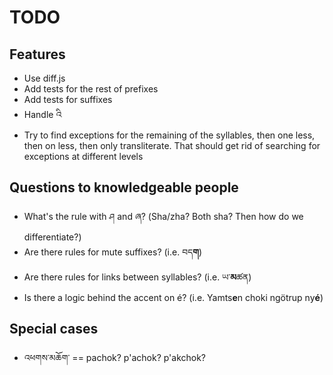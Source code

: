 # TODO

## Features
* Use diff.js
* Add tests for the rest of prefixes
* Add tests for suffixes
* Handle འི
* Try to find exceptions for the remaining of the syllables,
  then one less, then on less, then only transliterate.
  That should get rid of searching for exceptions at different levels


## Questions to knowledgeable people
* What's the rule with ཤ and ཞ? (Sha/zha? Both sha? Then how do we differentiate?)
* Are there rules for mute suffixes? (i.e. བད**ག**)
* Are there rules for links between syllables? (i.e. ཡ་**མ**ཚན)
* Is there a logic behind the accent on é? (i.e. Yamts**e**n choki ngötrup ny**é**)

## Special cases
* འཕགས་མཆོག་ == pachok? p'achok? p'akchok?